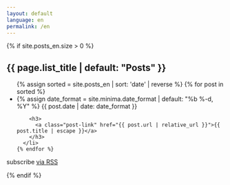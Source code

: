 ```yaml
---
layout: default
language: en
permalink: /en
---
```


{% if site.posts_en.size > 0 %}
<h2 class="post-list-heading">{{ page.list_title | default: "Posts" }}</h2>
  <ul class="post-list">
  {% assign sorted = site.posts_en | sort: 'date' | reverse %}
  {% for post in sorted  %}
      <li>
        {% assign date_format = site.minima.date_format | default: "%b %-d, %Y" %}
        <span class="post-meta">{{ post.date | date: date_format }}</span>

        <h3>
          <a class="post-link" href="{{ post.url | relative_url }}">{{ post.title | escape }}</a>
        </h3>
      </li>
    {% endfor %}
  </ul>

  <p class="rss-subscribe">subscribe <a href="{{ "/feed.xml" | relative_url }}">via RSS</a></p>
{% endif %}
